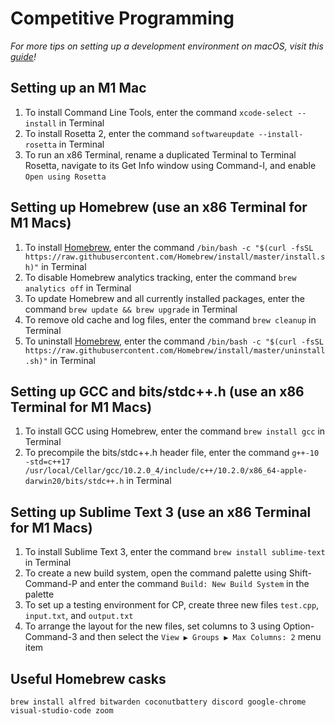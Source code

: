 # Competitive Programming
*For more tips on setting up a development environment on macOS, visit this [guide](https://sourabhbajaj.com/mac-setup/)!*

## Setting up an M1 Mac
1.  To install Command Line Tools, enter the command `xcode-select --install` in Terminal
2.  To install Rosetta 2, enter the command `softwareupdate --install-rosetta` in Terminal
3.  To run an x86 Terminal, rename a duplicated Terminal to Terminal Rosetta, navigate to its Get Info window using Command-I, and enable `Open using Rosetta` 

## Setting up Homebrew (use an x86 Terminal for M1 Macs)
1. To install [Homebrew](https://brew.sh), enter the command `/bin/bash -c "$(curl -fsSL https://raw.githubusercontent.com/Homebrew/install/master/install.sh)"` in Terminal
2. To disable Homebrew analytics tracking, enter the command `brew analytics off` in Terminal
3. To update Homebrew and all currently installed packages, enter the command `brew update && brew upgrade` in Terminal
4. To remove old cache and log files, enter the command `brew cleanup` in Terminal
5. To uninstall [Homebrew](https://github.com/homebrew/install#uninstall-homebrew), enter the command `/bin/bash -c "$(curl -fsSL https://raw.githubusercontent.com/Homebrew/install/master/uninstall.sh)"` in Terminal

## Setting up GCC and bits/stdc++.h (use an x86 Terminal for M1 Macs)
1. To install GCC using Homebrew, enter the command `brew install gcc` in Terminal
2. To precompile the bits/stdc++.h header file, enter the command `g++-10 -std=c++17 /usr/local/Cellar/gcc/10.2.0_4/include/c++/10.2.0/x86_64-apple-darwin20/bits/stdc++.h` in Terminal

## Setting up Sublime Text 3 (use an x86 Terminal for M1 Macs)
1. To install Sublime Text 3, enter the command `brew install sublime-text` in Terminal
2. To create a new build system, open the command palette using Shift-Command-P and enter the command `Build: New Build System` in the palette
3. To set up a testing environment for CP, create three new files `test.cpp`, `input.txt`, and `output.txt`
4. To arrange the layout for the new files, set columns to 3 using Option-Command-3 and then select the `View ▶ Groups ▶ Max Columns: 2` menu item

## Useful Homebrew casks
`brew install alfred bitwarden coconutbattery discord google-chrome visual-studio-code zoom`
